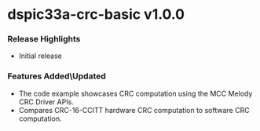 # dspic33a-crc-basic v1.0.0

### Release Highlights

- Initial release

### Features Added\Updated

- The code example showcases CRC computation using the MCC Melody CRC Driver APIs.
- Compares CRC-16-CCITT hardware CRC computation to software CRC computation.